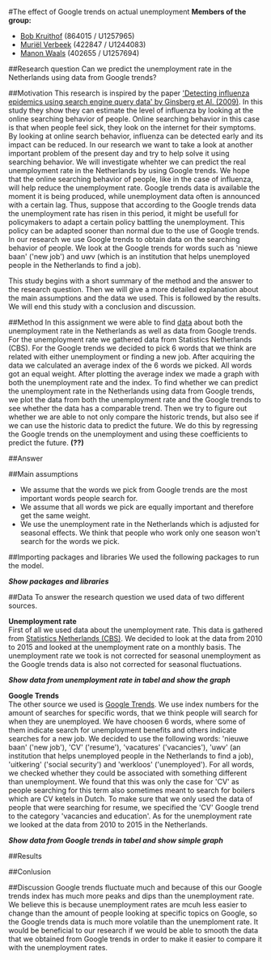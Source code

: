 #The effect of Google trends on actual unemployment
**Members of the group:**
* [Bob Kruithof](https://github.com/BobKruithof) (864015 / U1257965)
* [Muriël Verbeek](https://github.com/MurielVerbeek) (422847 / U1244083) 
* [Manon Waals](https://github.com/ManonWaals) (402655 / U1257694)

##Research question
Can we predict the unemployment rate in the Netherlands using data from Google trends?

##Motivation
This research is inspired by the paper ['Detecting influenza epidemics using search engine query data' by Ginsberg et Al. (2009)](http://www.nature.com/nature/journal/v457/n7232/abs/nature07634.html). In this study they show they can estimate the level of influenza by looking at the online searching behavior of people. Online searching behavior in this case is that when people feel sick, they look on the internet for their symptoms. By looking at online search behavior, influenza can be detected early and its impact can be reduced. 
In our research we want to take a look at another important problem of the present day and try to help solve it using searching behavior. We will investigate whehter we can predict the real unemployment rate in the Netherlands by using Google trends. We hope that the online searching behavior of people, like in the case of influenza, will help reduce the unemployment rate. Google trends data is available the moment it is being produced, while unemployment data often is announced with a certain lag. Thus, suppose that according to the Google trends data the unemployment rate has risen in this period, it might be usefull for policymakers to adapt a certain policy battling the unemployment. This policy can be adapted sooner than normal due to the use of Google trends. In our research we use Google trends to obtain data on the searching behavior of people. We look at the Google trends for words such as 'niewe baan' ('new job') and uwv (which is an institution that helps unemployed people in the Netherlands to find a job).  

This study begins with a short summary of the method and the answer to the research question. Then we will give a more detailed explanation about the main assumptions and the data we used. This is followed by the results. We will end this study with a conclusion and discussion.

##Method
In this assignment we were able to find [data](https://github.com/ManonWaals/assignments/blob/master/Python.md#data) about both the unemployment rate in the Netherlands as well as data from Google trends. For the unemployment rate we gathered data from Statistics Netherlands (CBS). For the Google trends we decided to pick 6 words that we think are related with either unemployment or finding a new job. After acquiring the data we calculated an average index of the 6 words we picked. All words got an equal weight. After plotting the average index we made a graph with both the unemployment rate and the index. To find whether we can predict the unemployment rate in the Netherlands using data from Google trends, we plot the data from both the unemployment rate and the Google trends to see whether the data has a comparable trend. Then we try to figure out whether we are able to not only compare the historic trends, but also see if we can use the historic data to predict the future. We do this by regressing the Google trends on the unemployment and using these coefficients to predict the future. **(??)**

##Answer


##Main assumptions
* We assume that the words we pick from Google trends are the most important words people search for.
* We assume that all words we pick are equally important and therefore get the same weight.
* We use the unemployment rate in the Netherlands which is adjusted for seasonal effects. We think that people who work only one season won't search for the words we pick.

##Importing packages and libraries
We used the following packages to run the model. 

**_Show packages and libraries_**

##Data
To answer the research question we used data of two different sources.

**Unemployment rate**  
First of all we used data about the unemployment rate. This data is gathered from [Statistics Netherlands (CBS)](http://statline.cbs.nl/Statweb/publication/?DM=SLNL&PA=80590ned&D1=10,12,14&D2=0&D3=0&D4=91-102,104-115,117-128,130-141,143-154,156-167,169-180&HDR=T&STB=G1,G2,G3&VW=T). We decided to look at the data from 2010 to 2015 and looked at the unemployment rate on a monthly basis. The unemployment rate we took is not corrected for seasonal unemployment as the Google trends data is also not corrected for seasonal fluctuations.

**_Show data from unemployment rate in tabel and show the graph_**

**Google Trends**  
The other source we used is [Google Trends](https://www.google.nl/trends/). We use index numbers for the amount of searches for specific words, that we think people will search for when they are unemployed. We have choosen 6 words, where some of them indicate search for unemployment benefits and others indicate searches for a new job. We decided to use the following words: 'nieuwe baan' ('new job'), 'CV' ('resume'), 'vacatures' ('vacancies'), 'uwv' (an institution that helps unemployed people in the Netherlands to find a job), 'uitkering' ('social security') and 'werkloos' ('unemployed'). For all words, we checked whether they could be associated with something different than unemployment. We found that this was only the case for 'CV' as people searching for this term also sometimes meant to search for boilers which are CV ketels in Dutch. To make sure that we only used the data of people that were searching for resume, we specified the 'CV' Google trend to the category 'vacancies and education'. As for the unemployment rate we looked at the data from 2010 to 2015 in the Netherlands.

**_Show data from Google trends in tabel and show simple graph_**

##Results


##Conlusion


##Discussion
Google trends fluctuate much and because of this our Google trends index has much more peaks and dips than the unemployment rate. We believe this is because unemployment rates are mcuh less easier to change than the amount of people looking at specific topics on Google, so the Google trends data is much more volatile than the unemploment rate. It would be beneficial to our research if we would be able to smooth the data that we obtained from Google trends in order to make it easier to compare it with the unemployment rates.
